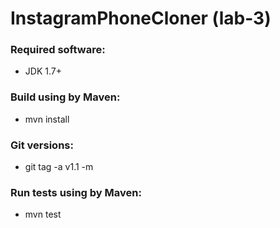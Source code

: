 # InstagramPhoneCloner (lab-3)
<h3>Required software:</h3>
<ul>
<li>JDK 1.7+</li>
</ul>

<h3>Build using by Maven:</h3>
<ul>
<li>mvn install</li>
</ul>


<h3>Git versions:</h3>
<ul>
<li>git tag -a v1.1 -m </li>
</ul>


<h3>Run tests using by Maven:</h3>
<ul>
<li>mvn test</li>
</ul>

